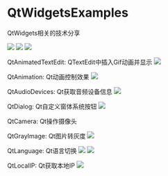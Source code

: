 ﻿# QtWidgetsExamples
QtWidgets相关的技术分享

![](https://img.shields.io/badge/%E7%BC%96%E8%AF%91-%E6%88%90%E5%8A%9F-brightgreen.svg)
![](https://img.shields.io/badge/%E7%89%88%E6%9C%AC-1.0.0.0-blue.svg)
![](https://img.shields.io/badge/%E7%89%88%E6%9D%83%E8%AE%B8%E5%8F%AF-MIT-orange.svg)

QtAnimatedTextEdit: QTextEdit中插入Gif动画并显示
![](https://github.com/zhengtianzuo/QtWidgetsExamples/blob/master/QtAnimatedTextEdit/show.gif?raw=true)


QtAnimation: Qt动画控制效果
![](https://github.com/zhengtianzuo/QtWidgetsExamples/blob/master/QtAnimation/show.gif?raw=true)


QtAudioDevices: Qt获取音频设备信息
![](https://github.com/zhengtianzuo/QtWidgetsExamples/blob/master/QtAudioDevices/show.png?raw=true)


QtDialog: Qt自定义窗体系统按钮
![](https://github.com/zhengtianzuo/QtWidgetsExamples/blob/master/QtDialog/show.png?raw=true)


QtCamera: Qt操作摄像头


QtGrayImage: Qt图片转灰度
![](https://github.com/zhengtianzuo/QtWidgetsExamples/blob/master/QtGrayImage/show.png?raw=true)


QtLanguage: Qt语言切换
![](https://github.com/zhengtianzuo/QtWidgetsExamples/blob/master/QtLanguage/show1.png?raw=true)
![](https://github.com/zhengtianzuo/QtWidgetsExamples/blob/master/QtLanguage/show2.png?raw=true)


QtLocalIP: Qt获取本地IP
![](https://github.com/zhengtianzuo/QtWidgetsExamples/blob/master/QtLocalIP/show.png?raw=true)

